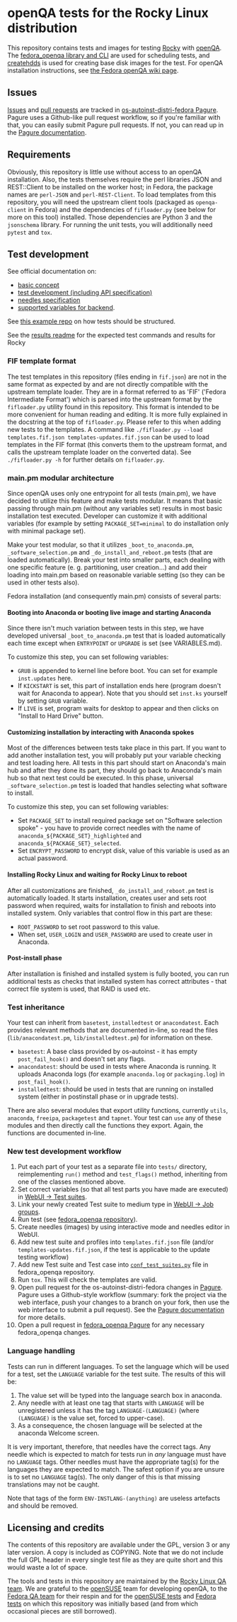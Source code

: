 # openQA tests for the Rocky Linux distribution

This repository contains tests and images for testing [Rocky](https://rockylinux.org/download) with [openQA](http://os-autoinst.github.io/openQA/). The [fedora_openqa library and CLI](https://pagure.io/fedora-qa/fedora_openqa) are used for scheduling tests, and [createhdds](https://pagure.io/fedora-qa/createhdds) is used for creating base disk images for the test. For openQA installation instructions, see [the Fedora openQA wiki page](https://fedoraproject.org/wiki/OpenQA).

## Issues

[Issues](https://pagure.io/fedora-qa/os-autoinst-distri-fedora/issues) and [pull requests](https://pagure.io/fedora-qa/os-autoinst-distri-fedora/pull-requests) are tracked in [os-autoinst-distri-fedora Pagure](https://pagure.io/fedora-qa/os-autoinst-distri-fedora). Pagure uses a Github-like pull request workflow, so if you're familiar with that, you can easily submit Pagure pull requests. If not, you can read up in the [Pagure documentation](https://docs.pagure.org/pagure/usage/index.html).

## Requirements

Obviously, this repository is little use without access to an openQA installation. Also, the tests themselves require the perl libraries JSON and REST::Client to be installed on the worker host; in Fedora, the package names are `perl-JSON` and `perl-REST-Client`. To load templates from this repository, you will need the upstream client tools (packaged as `openqa-client` in Fedora) and the dependencies of `fifloader.py` (see below for more on this tool) installed. Those dependencies are Python 3 and the `jsonschema` library. For running the unit tests, you will additionally need `pytest` and `tox`.

## Test development

See official documentation on:

* [basic concept](https://github.com/os-autoinst/openQA/blob/master/docs/GettingStarted.asciidoc)
* [test development (including API specification)](https://github.com/os-autoinst/openQA/blob/master/docs/WritingTests.asciidoc)
* [needles specification](https://github.com/os-autoinst/os-autoinst/blob/master/doc/needles.txt)
* [supported variables for backend](https://github.com/os-autoinst/os-autoinst/blob/master/doc/backend_vars.asciidoc).

See [this example repo](https://github.com/os-autoinst/os-autoinst-distri-example) on how tests should be structured.

See the [results readme](RESULTS.md) for the expected test commands and results for Rocky

### FIF template format

The test templates in this repository (files ending in `fif.json`) are not in the same format as expected by and are not directly compatible with the upstream template loader. They are in a format referred to as 'FIF' ('Fedora Intermediate Format') which is parsed into the upstream format by the `fifloader.py` utility found in this repository. This format is intended to be more convenient for human reading and editing. It is more fully explained in the docstring at the top of `fifloader.py`. Please refer to this when adding new tests to the templates. A command like `./fifloader.py --load templates.fif.json templates-updates.fif.json` can be used to load templates in the FIF format (this converts them to the upstream format, and calls the upstream template loader on the converted data). See `./fifloader.py -h` for further details on `fifloader.py`.

### main.pm modular architecture

Since openQA uses only one entrypoint for all tests (main.pm), we have decided to utilize this feature and make tests modular. It means that basic passing through main.pm (without any variables set) results in most basic installation test executed. Developer can customize it with additional variables (for example by setting `PACKAGE_SET=minimal` to do installation only with minimal package set).

Make your test modular, so that it utilizes `_boot_to_anaconda.pm`, `_software_selection.pm` and `_do_install_and_reboot.pm` tests (that are loaded automatically). Break your test into smaller parts, each dealing with one specific feature (e. g. partitioning, user creation...) and add their loading into main.pm based on reasonable variable setting (so they can be used in other tests also).

Fedora installation (and consequently main.pm) consists of several parts:

#### Booting into Anaconda or booting live image and starting Anaconda

Since there isn't much variation between tests in this step, we have developed universal `_boot_to_anaconda.pm` test that is loaded automatically each time except when `ENTRYPOINT` or `UPGRADE` is set (see VARIABLES.md).

To customize this step, you can set following variables:

- `GRUB` is appended to kernel line before boot. You can set for example `inst.updates` here.
- If `KICKSTART` is set, this part of installation ends here (program doesn't wait for Anaconda to appear). Note that you should set `inst.ks` yourself by setting `GRUB` variable.
- If `LIVE` is set, program waits for desktop to appear and then clicks on "Install to Hard Drive" button.

#### Customizing installation by interacting with Anaconda spokes

Most of the differences between tests take place in this part. If you want to add another installation test, you will probably put your variable checking and test loading here. All tests in this part should start on Anaconda's main hub and after they done its part, they should go back to Anaconda's main hub so that next test could be executed. In this phase, universal `_software_selection.pm` test is loaded that handles selecting what software to install.

To customize this step, you can set following variables:

- Set `PACKAGE_SET` to install required package set on "Software selection spoke" - you have to provide correct needles with the name of `anaconda_${PACKAGE_SET}_highlighted` and `anaconda_${PACKAGE_SET}_selected`.
- Set `ENCRYPT_PASSWORD` to encrypt disk, value of this variable is used as an actual password.

#### Installing Rocky Linux and waiting for Rocky Linux to reboot

After all customizations are finished, `_do_install_and_reboot.pm` test is automatically loaded. It starts installation, creates user and sets root password when required, waits for installation to finish and reboots into installed system. Only variables that control flow in this part are these:

- `ROOT_PASSWORD` to set root password to this value.
- When set, `USER_LOGIN` and `USER_PASSWORD` are used to create user in Anaconda.

#### Post-install phase

After installation is finished and installed system is fully booted, you can run additional tests as checks that installed system has correct attributes - that correct file system is used, that RAID is used etc.

### Test inheritance

Your test can inherit from `basetest`, `installedtest` or `anacondatest`. Each provides relevant methods that are documented in-line, so read the files (`lib/anacondatest.pm`, `lib/installedtest.pm`) for information on these.

- `basetest`: A base class provided by os-autoinst - it has empty `post_fail_hook()` and doesn't set any flags.
- `anacondatest`: should be used in tests where Anaconda is running. It uploads Anaconda logs (for example `anaconda.log` or `packaging.log`) in `post_fail_hook()`.
- `installedtest`: should be used in tests that are running on installed system (either in postinstall phase or in upgrade tests).

There are also several modules that export utility functions, currently `utils`, `anaconda`, `freeipa`, `packagetest` and `tapnet`. Your test can `use` any of these modules and then directly call the functions they export. Again, the functions are documented in-line.

### New test development workflow

1. Put each part of your test as a separate file into `tests/` directory, reimplementing `run()` method
and `test_flags()` method, inheriting from one of the classes mentioned above.
2. Set correct variables (so that all test parts you have made are executed) in [WebUI -> Test suites](https://localhost:8080/admin/test_suites).
3. Link your newly created Test suite to medium type in [WebUI -> Job groups](https://localhost:8080/admin/groups).
4. Run test (see [fedora_openqa repository](https://pagure.io/fedora-qa/fedora_openqa)).
5. Create needles (images) by using interactive mode and needles editor in WebUI.
6. Add new test suite and profiles into `templates.fif.json` file (and/or `templates-updates.fif.json`, if the test is applicable to the update testing workflow)
7. Add new Test suite and Test case into [`conf_test_suites.py`](https://pagure.io/fedora-qa/fedora_openqa/blob/master/f/src/fedora_openqa/conf_test_suites.py) file in fedora_openqa repository.
8. Run `tox`. This will check the templates are valid.
9. Open pull request for the os-autoinst-distri-fedora changes in [Pagure](https://pagure.io/fedora-qa/os-autoinst-distri-fedora). Pagure uses a Github-style workflow (summary: fork the project via the web interface, push your changes to a branch on your fork, then use the web interface to submit a pull request). See the [Pagure documentation](https://docs.pagure.org/pagure/usage/index.html) for more details.
10. Open a pull request in [fedora_openqa Pagure](https://pagure.io/fedora-qa/fedora_openqa) for any necessary fedora_openqa changes.

### Language handling

Tests can run in different languages. To set the language which will be used for a test, set the `LANGUAGE` variable for the test suite. The results of this will be:

1. The value set will be typed into the language search box in anaconda.
2. Any needle with at least one tag that starts with `LANGUAGE` will be unregistered unless it has the tag `LANGUAGE-(LANGUAGE)` (where `(LANGUAGE)` is the value set, forced to upper-case).
3. As a consequence, the chosen language will be selected at the anaconda Welcome screen.

It is very important, therefore, that needles have the correct tags. Any needle which is expected to match for tests run in *any* language must have no `LANGUAGE` tags. Other needles must have the appropriate tag(s) for the languages they are expected to match. The safest option if you are unsure is to set no `LANGUAGE` tag(s). The only danger of this is that missing translations may not be caught.

Note that tags of the form `ENV-INSTLANG-(anything)` are useless artefacts and should be removed.

## Licensing and credits

The contents of this repository are available under the GPL, version 3 or any later version. A copy is included as COPYING. Note that we do not include the full GPL header in every single test file as they are quite short and this would waste a lot of space.

The tools and tests in this repository are maintained by the [Rocky Linux QA team](https://wiki.rockylinux.org/team/testing). We are grateful to the [openSUSE](https://opensuse.org) team for developing openQA, to the [Fedora QA team](https://fedoraproject.org/wiki/QA) for their respin and for the [openSUSE tests](https://github.com/os-autoinst/os-autoinst-distri-opensuse) and [Fedora tests](https://pagure.io/fedora-qa/os-autoinst-distri-fedora) on which this repository was initially based (and from which occasional pieces are still borrowed).
